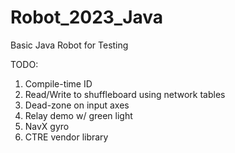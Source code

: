 # Robot_2023_Java
Basic Java Robot for Testing

TODO:
1. Compile-time ID
2. Read/Write to shuffleboard using network tables
3. Dead-zone on input axes
4. Relay demo w/ green light
5. NavX gyro 
6. CTRE vendor library
